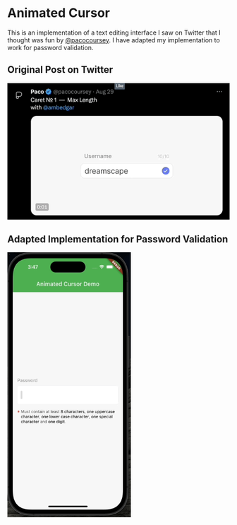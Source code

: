 # Animated Cursor

This is an implementation of a text editing interface I saw on Twitter that I thought was fun by [@pacocoursey](https://twitter.com/pacocoursey).
I have adapted my implementation to work for password validation.

## Original Post on Twitter
<img src="https://raw.githubusercontent.com/Crazelu/AnimatedCursor/main/screenshots/twitter_demo.gif" alt="Demo of original UI posted on Twitter">

## Adapted Implementation for Password Validation
<img src="https://raw.githubusercontent.com/Crazelu/AnimatedCursor/main/screenshots/demo.gif" width="280" height="600" alt="Adapted implementation demo">

